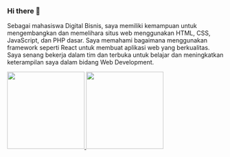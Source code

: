 ### Hi there 👋

<!--
**Mhmd-Akbar/Mhmd-Akbar** is a ✨ _special_ ✨ repository because its `README.md` (this file) appears on your GitHub profile.

Here are some ideas to get you started:

- 🔭 I’m currently working on ...
- 🌱 I’m currently learning ...
- 👯 I’m looking to collaborate on ...
- 🤔 I’m looking for help with ...
- 💬 Ask me about ...
- 📫 How to reach me: ...
- 😄 Pronouns: ...
- ⚡ Fun fact: ...
-->

Sebagai mahasiswa Digital Bisnis, saya memiliki kemampuan untuk mengembangkan dan memelihara
situs web menggunakan HTML, CSS, JavaScript, dan PHP dasar. Saya memahami bagaimana menggunakan
framework seperti React untuk membuat aplikasi web yang berkualitas. Saya senang bekerja dalam tim dan
terbuka untuk belajar dan meningkatkan keterampilan saya dalam bidang Web Development.

<p align="left">
<a href="https://github.com/gilangadhan">
  <img height="180em" src="https://github-readme-stats-eight-theta.vercel.app/api?username=gilangadhan&show_icons=true&theme=algolia&include_all_commits=true&count_private=true"/>
  <img height="180em" src="https://github-readme-stats-eight-theta.vercel.app/api/top-langs/?username=gilangadhan&layout=compact&langs_count=8&theme=algolia"/>
</a>
</p>
